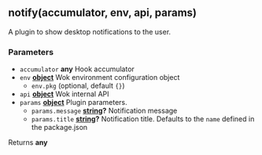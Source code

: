 <!-- Generated by documentation.js. Update this documentation by updating the source code. -->

## notify(accumulator, env, api, params)

A plugin to show desktop notifications to the user.

### Parameters

-   `accumulator` **any** Hook accumulator
-   `env` **[object][1]** Wok environment configuration object
    -   `env.pkg`   (optional, default `{}`)
-   `api` **[object][1]** Wok internal API
-   `params` **[object][1]** Plugin parameters.
    -   `params.message` **[string][2]?** Notification message
    -   `params.title` **[string][2]?** Notification title. Defaults to the `name` defined in the package.json

Returns **any** 

[1]: https://developer.mozilla.org/docs/Web/JavaScript/Reference/Global_Objects/Object

[2]: https://developer.mozilla.org/docs/Web/JavaScript/Reference/Global_Objects/String
